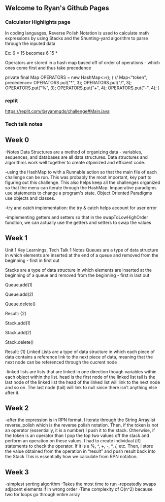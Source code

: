 ## Welcome to Ryan's Github Pages
### Calculator Highlights page

In coding languages, Reverse Polish Notation is used to calculate math expressions by using Stacks and the Shunting-yard algorithm to parse through the inputed data

Ex: 6 * 15 becomes 6 15 *

Operators are stored in a hash map based off of order of operations - which ones come first and thus take precedence

private final Map OPERATORS = new HashMap<>(); { // Map<"token", precedence> OPERATORS.put("*", 3); OPERATORS.put("/", 3); OPERATORS.put("%", 3); OPERATORS.put("+", 4); OPERATORS.put("-", 4); }

### replit

https://replit.com/@ryanmgds/challenge#Main.java

### Tech talk notes

## Week 0
-Notes Data Structures are a method of organizing data - variables, sequences, and databases are all data structures. Data structures and algorithms work well together to create otpimized and efficient code.

-using the HashMap to with a Runnable action so that the main file of each challenge can be run. This was probably the most important, key part to figuring out this challenge. This also helps keep all the challenges organized so that the menu can iterate through the HashMap.
Impaerative paradigms use statements to change a program's state. Object Oriented Paradigms use objects and classes.

-try and catch implementation: the try & catch helps account for user error

-implementing getters and setters so that in the swapToLowHighOrder function, we can actually use the getters and setters to swap the values

## Week 1

Unit 1 Key Learnings, Tech Talk 1 Notes Queues are a type of data structure in which elements are inserted at the end of a queue and removed from the beginning - first in first out

Stacks are a type of data structure in which elements are inserted at the beginning of a queue and removed from the beginning - first in last out

Queue.add(1)

Queue.add(2)

Queue.delete()

Result: {2}

Stack.add(1)

Stack.add(2)

Stack.delete()

Result: {1}
Linked Lists are a type of data structure in which each piece of data contains a reference link to the next piece of data, meaning that the next node can be referenced through the cucrent node

-linked lists are lists that are linked in one direction though variables within each object within the list. head is the first node of the linked list tail is the last node of the linked list the head of the linked list will link to the next node and so on. The last node (tail) will link to null since there isn’t anything else after it.

## Week 2
-after the expression is in RPN format, I iterate through the String Arraylist reverse_polish which is the reverse polish notation. Then, if the token is not an operator (essentially, it is a number) I push it to the stack. Otherwise, if the token is an operator than I pop the top two values off the stack and perform an operation on these values. I had to create individual (if) statements to check the operator. If it is a %, ^, +, -, *, /, etc. Then, I store the value obtained from the operation in “result” and push result back into the Stack This is essentially how we calculate from RPN notation.

## Week 3
-simplest sorting algorithm
-Takes the most time to run
-repeatedly swaps adjacent elements if in wrong order
-Time complexity of O(n^2) because two for loops go through entire array
